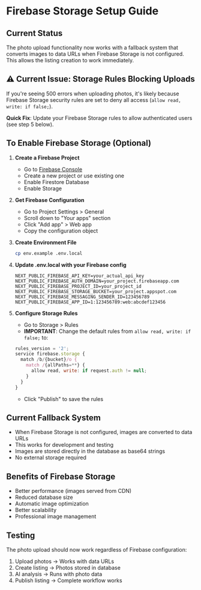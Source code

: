 # Firebase Storage Setup Guide

## Current Status
The photo upload functionality now works with a fallback system that converts images to data URLs when Firebase Storage is not configured. This allows the listing creation to work immediately.

## ⚠️ Current Issue: Storage Rules Blocking Uploads
If you're seeing 500 errors when uploading photos, it's likely because Firebase Storage security rules are set to deny all access (`allow read, write: if false;`). 

**Quick Fix**: Update your Firebase Storage rules to allow authenticated users (see step 5 below).

## To Enable Firebase Storage (Optional)

1. **Create a Firebase Project**
   - Go to [Firebase Console](https://console.firebase.google.com/)
   - Create a new project or use existing one
   - Enable Firestore Database
   - Enable Storage

2. **Get Firebase Configuration**
   - Go to Project Settings > General
   - Scroll down to "Your apps" section
   - Click "Add app" > Web app
   - Copy the configuration object

3. **Create Environment File**
   ```bash
   cp env.example .env.local
   ```

4. **Update .env.local with your Firebase config**
   ```env
   NEXT_PUBLIC_FIREBASE_API_KEY=your_actual_api_key
   NEXT_PUBLIC_FIREBASE_AUTH_DOMAIN=your_project.firebaseapp.com
   NEXT_PUBLIC_FIREBASE_PROJECT_ID=your_project_id
   NEXT_PUBLIC_FIREBASE_STORAGE_BUCKET=your_project.appspot.com
   NEXT_PUBLIC_FIREBASE_MESSAGING_SENDER_ID=123456789
   NEXT_PUBLIC_FIREBASE_APP_ID=1:123456789:web:abcdef123456
   ```

5. **Configure Storage Rules**
   - Go to Storage > Rules
   - **IMPORTANT**: Change the default rules from `allow read, write: if false;` to:
   ```javascript
   rules_version = '2';
   service firebase.storage {
     match /b/{bucket}/o {
       match /{allPaths=**} {
         allow read, write: if request.auth != null;
       }
     }
   }
   ```
   - Click "Publish" to save the rules

## Current Fallback System
- When Firebase Storage is not configured, images are converted to data URLs
- This works for development and testing
- Images are stored directly in the database as base64 strings
- No external storage required

## Benefits of Firebase Storage
- Better performance (images served from CDN)
- Reduced database size
- Automatic image optimization
- Better scalability
- Professional image management

## Testing
The photo upload should now work regardless of Firebase configuration:
1. Upload photos → Works with data URLs
2. Create listing → Photos stored in database
3. AI analysis → Runs with photo data
4. Publish listing → Complete workflow works
